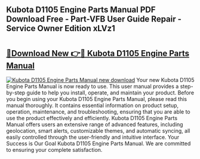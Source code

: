 ## Kubota D1105 Engine Parts Manual PDF Download Free - Part-VFB User Guide Repair - Service Owner Edition xLVz1

# <h2><a href="http://bc5476.oget.top/?id=Kubota+D1105+Engine+Parts+Manual">🔗Download New 👉🔴 Kubota D1105 Engine Parts Manual</a></h2>

[![Kubota D1105 Engine Parts Manual new download](https://i.imgur.com/5g1atiW.png)](http://bc5476.oget.top/?id=Kubota+D1105+Engine+Parts+Manual)
Your new Kubota D1105 Engine Parts Manual is now ready to use. This user manual provides a step-by-step guide to help you install, operate, and maintain your product. Before you begin using your Kubota D1105 Engine Parts Manual, please read this manual thoroughly. It contains essential information on product setup, operation, maintenance, and troubleshooting, ensuring that you are able to use the product effectively and efficiently. Kubota D1105 Engine Parts Manual offers users an extensive range of advanced features, including geolocation, smart alerts, customizable themes, and automatic syncing, all easily controlled through the user-friendly and intuitive interface. Your Success is Our Goal Kubota D1105 Engine Parts Manual. We are committed to ensuring your complete satisfaction.
